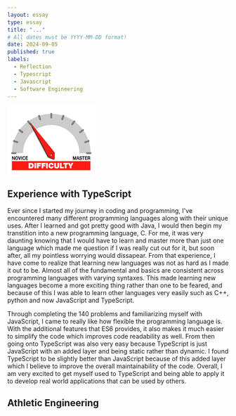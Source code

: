 ```yaml
---
layout: essay
type: essay
title: "..."
# All dates must be YYYY-MM-DD format!
date: 2024-09-05
published: true
labels:
  - Reflection
  - Typescript
  - Javascript
  - Software Engineering
---
```


<img width="200px" class="rounded float-start pe-4" src="../img/difficulty/degree_difficulty.jpg">

## Experience with TypeScript

Ever since I started my journey in coding and programming, I've encountered many different programming languages along with their unique uses. After I learned and got pretty good with Java, I would then begin my transtition into a new programming language, C. For me, it was very daunting knowing that I would have to learn and master more than just one language which made me question if I was really cut out for it, but soon after, all my pointless worrying would dissapear. From that experience, I have come to realize that learning new languages was not as hard as I made it out to be. Almost all of the fundamental and basics are consistent across programming languages with varying syntaxes. This made learning new languages become a more exciting thing rather than one to be feared, and because of this I was able to learn other languages very easily such as C++, python and now JavaScript and TypeScript. 

Through completing the 140 problems and familiarizing myself with JavaScript, I came to really like how flexible the programming language is. With the additional features that ES6 provides, it also makes it much easier to simplify the code which improves code readability as well. From then going onto TypeScript was also very easy because TypeScript is just JavaScript with an added layer and being static rather than dynamic. I found TypeScript to be slightly better than JavaScript because of this added layer which I believe to improve the overall maintainability of the code. Overall, I am very excited to get myself used to TypeScript and being able to apply it to develop real world applications that can be used by others. 

## Athletic Engineering






